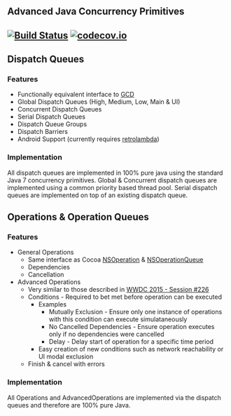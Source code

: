 Advanced Java Concurrency Primitives
---
[![Build Status](https://travis-ci.org/reTXT/concurrency-java.png)](https://travis-ci.org/reTXT/concurrency-java) [![codecov.io](https://codecov.io/github/reTXT/concurrency-java/coverage.svg?branch=master)](https://codecov.io/github/reTXT/concurrency-java?branch=master)
---
## Dispatch Queues
### Features
* Functionally equivalent interface to [GCD](https://en.wikipedia.org/wiki/Grand_Central_Dispatch)
* Global Dispatch Queues (High, Medium, Low, Main & UI)
* Concurrent Dispatch Queues
* Serial Dispatch Queues
* Dispatch Queue Groups
* Dispatch Barriers
* Android Support (currently requires [retrolambda](https://github.com/orfjackal/retrolambda))

### Implementation
All dispatch queues are implemented in 100% pure java using the standard Java 7 concurrency primitives. Global & Concurrent dispatch queues are implemented using a common priority based thread pool. Serial dispatch queues are implemented on top of an existing dispatch queue.

## Operations & Operation Queues
### Features
* General Operations
  * Same interface as Cocoa [NSOperation](https://developer.apple.com/library/ios/documentation/Cocoa/Reference/NSOperation_class/index.html) & [NSOperationQueue](https://developer.apple.com/library/ios/documentation/Cocoa/Reference/NSOperationQueue_class/index.html#//apple_ref/occ/cl/NSOperationQueue)
  * Dependencies
  * Cancellation
* Advanced Operations
  * Very similar to those described in [WWDC 2015 - Session #226](https://developer.apple.com/videos/play/wwdc2015-226/)
  * Conditions - Required to bet met before operation can be executed
    * Examples
      * Mutually Exclusion - Ensure only one instance of operations with this condition can execute simulataneously
      * No Cancelled Dependencies - Ensure operation executes only if no dependencies were cancelled
      * Delay - Delay start of operation for a specific time period
    * Easy creation of new conditions such as network reachability or UI modal exclusion
  * Finish & cancel with errors

### Implementation
All Operations and AdvancedOperations are implemented via the dispatch queues and therefore are 100% pure Java.
